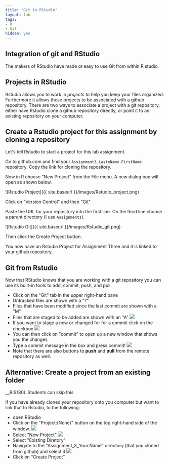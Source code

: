 ```yaml
---
title: "Git in RStudio"
layout: lab
tags: 
- R
- Git
hidden: yes
---
```


## Integration of git and RStudio

The makers of RStudio have made ot easy to use Git from within R studio.

## Projects in RStudio

Rstudio allows you to work in *projects* to help you keep your files organized.  Furthermore it allows these projects to be associated with a github repository.  There are two ways to associate a project with a git repository, either have Rstudio clone a github repository directly, or point it to an existing repository on your computer.

## Create a Rstudio project for this assignment by cloning a repository

Let's tell Rstudio to start a project for this lab assignment.

Go to github.com and find your `Assignment3_LasteName.FirstName` repository.  Copy the link for cloning the repository.

Now in R choose "New Project" from the File menu.  A new dialog box will open as shown below.

![Rstudio Project]({{ site.baseurl }}/images/Rstudio_project.png)

Click on "Version Control" and then "Git"

Paste the URL for your repository into the first line.  On the third line choose a parent directory (I use `Assignments`).

![Rstudio Git]({{ site.baseurl }}/images/Rstudio_git.png)

Then click the Create Project button.

You now have an Rstudio Project for Assignment Three and it is linked to your github repository.

## Git from Rstudio

Now that RStudio knows that you are working with a git repository you can use its built-in tools to add, commit, push, and pull

* Click on the "Git" tab in the upper right-hand pane
* Untracked files are shown with a "?"
* Files that have been modified since the last commit are shown with a "M"
* Files that are staged to be added are shown with an "A"
![]({{site.baseurl}}/images/RGitHub4.png)
* If you want to stage a new or changed for for a commit click on the checkbox
![]({{site.baseurl}}/images/RGitHub5.png)
* You can then click on "commit" to open up a new window that shows you the changes
* Type a commit message in the box and press commit!
![]({{site.baseurl}}/images/RGitHub6.png)
* Note that there are also buttons to __push__ and __pull__ from the remote repository as well.


## Alternative: Create a project from an existing folder

__BIS180L Students can skip this

If you have already cloned your repository onto you computer but want to link that to Rstudio, to the following:

* open RStudio
* Click on the "Project:(None)" button on the top right-hand side of the window.
![]({{site.baseurl}}/images/RGitHub1.png)
* Select "New Project"
![]({{site.baseurl}}/images/RGitHub2.png)
* Select "Existing Diretory"
* Navigate to the "Assignment_3_Your.Name" directory (that you cloned from github) and select it
![]({{site.baseurl}}/images/RGitHub3.png)
* Click on "Create Project"

